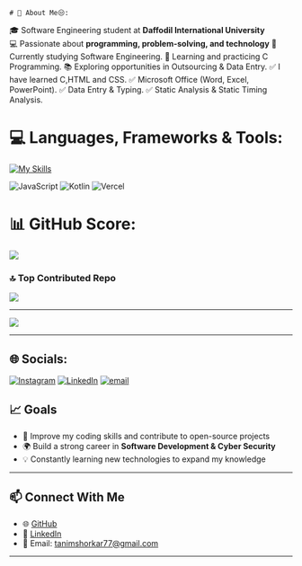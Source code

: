 

    # 💫 About Me😒:
🎓 Software Engineering student at **Daffodil International University**  
💻 Passionate about **programming, problem-solving, and technology**
🔭 Currently studying Software Engineering.
🌱 Learning and practicing C Programming.
📚 Exploring opportunities in Outsourcing & Data Entry.
✅ I have learned C,HTML and CSS.
✅ Microsoft Office (Word, Excel, PowerPoint).
✅ Data Entry & Typing.
✅ Static Analysis & Static Timing Analysis.


# 💻 Languages, Frameworks & Tools:
[![My Skills](https://skillicons.dev/icons?i=c,cs,cpp,css,github,java,linkedin,ps,pr,py,vscode,twitter,windows,apple&perline=9)](https://skillicons.dev)

![JavaScript](https://img.shields.io/badge/javascript-%23323330.svg?style=for-the-badge&logo=javascript&logoColor=%23F7DF1E) ![Kotlin](https://img.shields.io/badge/kotlin-%237F52FF.svg?style=for-the-badge&logo=kotlin&logoColor=white) ![Vercel](https://img.shields.io/badge/vercel-%23000000.svg?style=for-the-badge&logo=vercel&logoColor=white)

# 📊 GitHub Score:

![](https://github-readme-stats.vercel.app/api/top-langs/?username=tctanim&theme=monokai&hide_border=false&include_all_commits=false&count_private=false&layout=compact)

### 🔝 Top Contributed Repo
![](https://github-contributor-stats.vercel.app/api?username=tctanim&limit=5&theme=dark&combine_all_yearly_contributions=true)

---
[![](https://visitcount.itsvg.in/api?id=tctanim&icon=0&color=0)](https://visitcount.itsvg.in)

<!-- Proudly created with GPRM ( https://gprm.itsvg.in ) -->
---
## 🌐 Socials:
[![Instagram](https://img.shields.io/badge/Instagram-%23E4405F.svg?logo=Instagram&logoColor=white)](https://instagram.com/tc_t.a.n.i.m) [![LinkedIn](https://img.shields.io/badge/LinkedIn-%230077B5.svg?logo=linkedin&logoColor=white)](https://linkedin.com/in/tctanim77) [![email](https://img.shields.io/badge/Email-D14836?logo=gmail&logoColor=white)](mailto:tanimshorkar77@gmail.com) 

## 📈 Goals  
- 🚀 Improve my coding skills and contribute to open-source projects  
- 🌍 Build a strong career in **Software Development & Cyber Security**  
- 💡 Constantly learning new technologies to expand my knowledge  

---

## 📫 Connect With Me  
- 🌐 [GitHub](https://github.com/tctanim)
- 💼 [LinkedIn](https://www.linkedin.com/in/tctanim77/)
- 💬 Email: [tanimshorkar77@gmail.com](mailto:tanimshorkar77@gmail.com)

--- 
